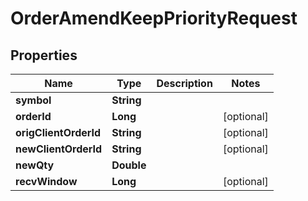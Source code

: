 

# OrderAmendKeepPriorityRequest


## Properties

| Name | Type | Description | Notes |
|------------ | ------------- | ------------- | -------------|
|**symbol** | **String** |  |  |
|**orderId** | **Long** |  |  [optional] |
|**origClientOrderId** | **String** |  |  [optional] |
|**newClientOrderId** | **String** |  |  [optional] |
|**newQty** | **Double** |  |  |
|**recvWindow** | **Long** |  |  [optional] |



